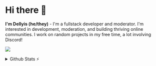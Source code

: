 # Hi there 👋
**I'm Dellyis (he/they)** - I'm a fullstack developer and moderator. I'm interested in development, moderation, and building thriving online communities. I work on random projects in my free time, a lot involving Discord!

<a href="#">![](https://skillicons.dev/icons?i=js,nodejs,py,html,css,nuxt,vue,tailwind,django,fastapi,mongodb,redis,vscode,cloudflare,discord)</a><br/>

<details>
  <summary>Github Stats ⚡</summary>
  
  <a href="#">
  
  <img width="49.5%" src="https://github-readme-stats.vercel.app/api?username=Dellyis&show_icons=true&theme=dark&hide_border=true&icon_color=f28a00" />
    <img width="49.5%" src="https://github-readme-streak-stats.herokuapp.com/?user=Dellyis&theme=dark&hide_border=true" />
  </a>
</details>

<!--
**Dellyis/Dellyis** is a ✨ _special_ ✨ repository because its `README.md` (this file) appears on your GitHub profile.

Here are some ideas to get you started:

- 🔭 I’m currently working on ...
- 🌱 I’m currently learning ...
- 👯 I’m looking to collaborate on ...
- 🤔 I’m looking for help with ...
- 💬 Ask me about ...
- 📫 How to reach me: ...
- 😄 Pronouns: ...
- ⚡ Fun fact: ...
-->

